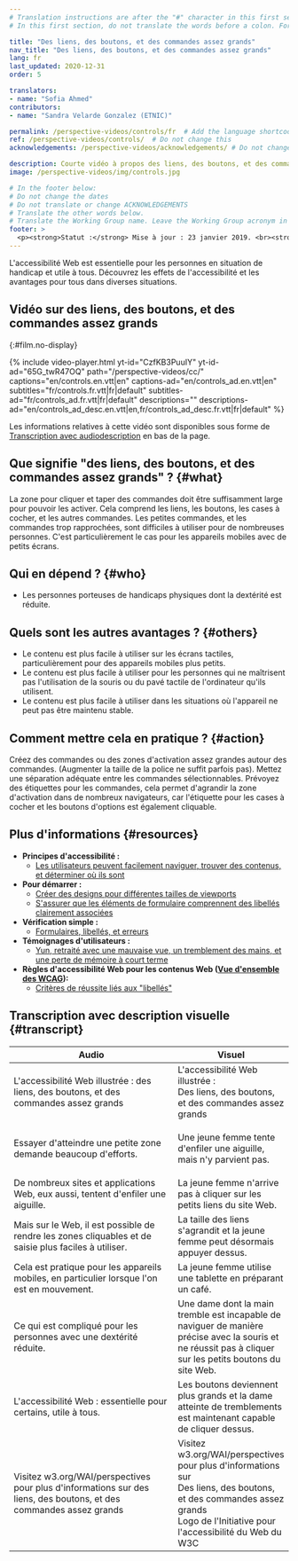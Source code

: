 ```yaml
---
# Translation instructions are after the "#" character in this first section. They are comments that do not show up in the web page. You do not need to translate the instructions after "#".
# In this first section, do not translate the words before a colon. For example, do not translate "title:". Do translate the text after "title:"

title: "Des liens, des boutons, et des commandes assez grands"
nav_title: "Des liens, des boutons, et des commandes assez grands"
lang: fr
last_updated: 2020-12-31
order: 5

translators:
- name: "Sofia Ahmed"
contributors:
- name: "Sandra Velarde Gonzalez (ETNIC)"

permalink: /perspective-videos/controls/fr  # Add the language shortcode to the end, with no slash at the end. For example /path/to/file/fr
ref: /perspective-videos/controls/  # Do not change this
acknowledgements: /perspective-videos/acknowledgements/ # Do not change this

description: Courte vidéo à propos des liens, des boutons, et des commandes assez grands pour l'accessibilité Web - de quoi s'agit-il, qui en bénéficie, et comment mettre cela en pratique.
image: /perspective-videos/img/controls.jpg

# In the footer below:
# Do not change the dates
# Do not translate or change ACKNOWLEDGEMENTS
# Translate the other words below.
# Translate the Working Group name. Leave the Working Group acronym in English.
footer: >
  <p><strong>Statut :</strong> Mise à jour : 23 janvier 2019. <br><strong>Rédacteur et chef du projet :</strong> <a href="https://www.w3.org/People/shadi">Shadi Abou-Zahra</a>. Développé par le <a href="https://www.w3.org/WAI/EO/">Groupe de travail Éducation et Promotion</a> avec le soutien du projet <a href="https://www.w3.org/WAI/DEV/">WAI-DEV</a> financé par la Commission européenne (CE) ACKNOWLEDGEMENTS.</p>
---
```


L'accessibilité Web est essentielle pour les personnes en situation de handicap et utile à tous. Découvrez les effets de l'accessibilité et les avantages pour tous dans diverses situations.

## Vidéo sur des liens, des boutons, et des commandes assez grands
{:#film.no-display}

{% include video-player.html
    yt-id="CzfKB3PuuIY"
    yt-id-ad="65G_twR47OQ"
    path="/perspective-videos/cc/"
    captions="en/controls.en.vtt|en"
    captions-ad="en/controls_ad.en.vtt|en"
    subtitles="fr/controls.fr.vtt|fr|default"
    subtitles-ad="fr/controls_ad.fr.vtt|fr|default"
    descriptions=""
    descriptions-ad="en/controls_ad_desc.en.vtt|en,fr/controls_ad_desc.fr.vtt|fr|default"
%}

Les informations relatives à cette vidéo sont disponibles sous forme de [Transcription avec audiodescription](#transcript) en bas de la page.

Que signifie "des liens, des boutons, et des commandes assez grands" ? {#what}
---------------------------------------------

La zone pour cliquer et taper des commandes doit être suffisamment large pour pouvoir les activer. Cela comprend les liens, les boutons, les cases à cocher, et les autres commandes. Les petites commandes, et les commandes trop rapprochées, sont difficiles à utiliser pour de nombreuses personnes. C'est particulièrement le cas pour les appareils mobiles avec de petits écrans.

Qui en dépend ? {#who}
----------------------------

-   Les personnes porteuses de handicaps physiques dont la dextérité est réduite.

Quels sont les autres avantages ? {#others}
---------------------------------

-   Le contenu est plus facile à utiliser sur les écrans tactiles, particulièrement pour des appareils mobiles plus petits.
-   Le contenu est plus facile à utiliser pour les personnes qui ne maîtrisent pas l'utilisation de la souris ou du pavé tactile de l'ordinateur qu'ils utilisent.
-   Le contenu est plus facile à utiliser dans les situations où l'appareil ne peut pas être maintenu stable.

Comment mettre cela en pratique ? {#action}
--------------------------------------

Créez des commandes ou des zones d'activation assez grandes autour des commandes.
(Augmenter la taille de la police ne suffit parfois pas).
Mettez une séparation adéquate entre les commandes sélectionnables. Prévoyez des étiquettes pour les commandes, cela permet d'agrandir la zone d'activation dans de nombreux navigateurs, car l'étiquette pour les cases à cocher et les boutons d'options est également cliquable.

Plus d'informations {#resources}
----------

-   **Principes d'accessibilité :**
    -   [Les utilisateurs peuvent facilement naviguer, trouver des contenus, et déterminer où ils sont](/fundamentals/accessibility-principles/#navigable)
-   **Pour démarrer :**
    -   [Créer des designs pour différentes tailles de viewports](/tips/designing/#create-designs-for-different-viewport-sizes) 
    -   [S'assurer que les éléments de formulaire comprennent des libellés clairement associées](/tips/designing/#ensure-that-form-elements-include-clearly-associated-labels) 
-   **Vérification simple :**
    -   [Formulaires, libellés, et erreurs](/test-evaluate/preliminary/#forms) 
-   **Témoignages d'utilisateurs :**
    -   [Yun, retraité avec une mauvaise vue, un tremblement des mains, et une perte de mémoire à court terme](/people-use-web/user-stories/#retiree)
-   **Règles d'accessibilité Web pour les contenus Web ([Vue d'ensemble des WCAG](/standards-guidelines/wcag/)):**
    -   [Critères de réussite liés aux "libellés"](https://www.w3.org/WAI/WCAG21/quickref/?tags=labels) 

## Transcription avec description visuelle {#transcript}

<table>
  <thead>
    <tr>
      <th width="65%">Audio</th>
      <th>Visuel</th>
    </tr>
  </thead>
  <tbody>
    <tr>
      <td>L'accessibilité Web illustrée : des liens, des boutons, et des commandes assez grands</td>
      <td>L'accessibilité Web illustrée :<br>
        Des liens, des boutons, et des commandes assez grands</td>
    </tr>
    <tr>
      <td>Essayer d'atteindre une petite zone demande beaucoup d'efforts.</td>
      <td><p>Une jeune femme tente d'enfiler une aiguille, mais n'y parvient pas.<br>
        </p></td>
    </tr>
    <tr>
      <td>De nombreux sites et applications Web, eux aussi, tentent d'enfiler une aiguille.</td>
      <td>La jeune femme n'arrive pas à cliquer sur les petits liens du site Web.</td>
    </tr>
    <tr>
      <td>Mais sur le Web, il est possible de rendre les zones cliquables et de saisie plus faciles à utiliser.</td>
      <td>La taille des liens s'agrandit et la jeune femme peut désormais appuyer dessus.</td>
    </tr>
    <tr>
      <td>Cela est pratique pour les appareils mobiles, en particulier lorsque l'on est en mouvement.</td>
      <td>La jeune femme utilise une tablette en préparant un café.</td>
    </tr>
    <tr>
      <td>Ce qui est compliqué pour les personnes avec une dextérité réduite.</td>
      <td>Une dame dont la main tremble est incapable de naviguer de manière précise avec la souris et ne réussit pas à cliquer sur les petits boutons du site Web.<br></td>
    </tr>
    <tr>
      <td>L'accessibilité Web : essentielle pour certains, utile à tous.</td>
      <td>Les boutons deviennent plus grands et la dame atteinte de tremblements est maintenant capable de cliquer dessus.</td>
    </tr>
    <tr>
      <td>Visitez w3.org/WAI/perspectives pour plus d'informations sur des liens, des boutons, et des commandes assez grands</td>
      <td>Visitez<br>
        w3.org/WAI/perspectives<br>
        pour plus d'informations sur<br>
        Des liens, des boutons, et des commandes assez grands<br>
        Logo de l'Initiative pour l'accessibilité du Web du W3C</td>
    </tr>
  </tbody>
</table>
